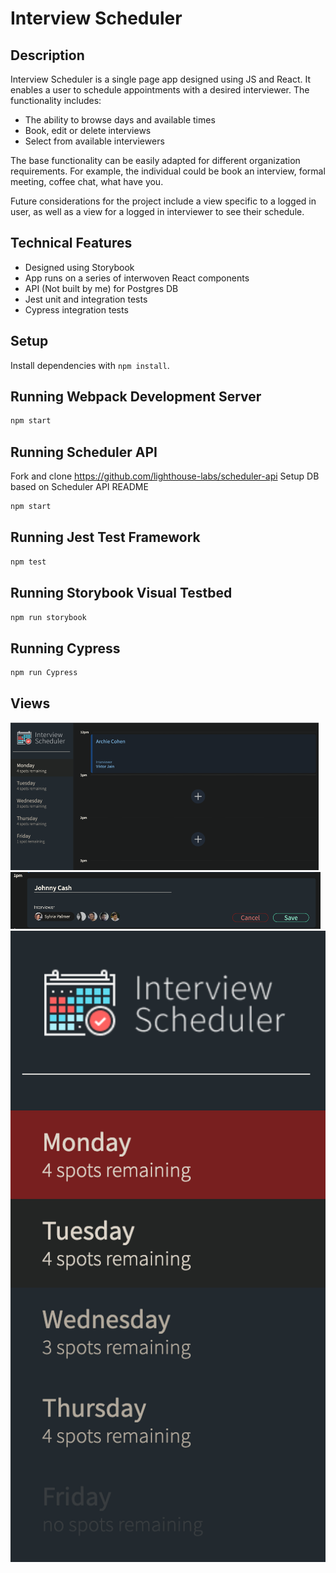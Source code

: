 # Interview Scheduler

## Description

Interview Scheduler is a single page app designed using JS and React. It enables a user to schedule appointments with a desired interviewer. The functionality includes:
- The ability to browse days and available times
- Book, edit or delete interviews
- Select from available interviewers

The base functionality can be easily adapted for different organization requirements. For example, the individual could be book an interview, formal meeting, coffee chat, what have you.

Future considerations for the project include a view specific to a logged in user, as well as a view for a logged in interviewer to see their schedule.

## Technical Features

- Designed using Storybook
- App runs on a series of interwoven React components
- API (Not built by me) for Postgres DB
- Jest unit and integration tests
- Cypress integration tests

## Setup

Install dependencies with `npm install`.

## Running Webpack Development Server

```sh
npm start
```

## Running Scheduler API

Fork and clone https://github.com/lighthouse-labs/scheduler-api
Setup DB based on Scheduler API README

```sh
npm start
```


## Running Jest Test Framework

```sh
npm test
```

## Running Storybook Visual Testbed

```sh
npm run storybook
```

## Running Cypress

```sh
npm run Cypress
```

## Views


!["Scheduler app view"](https://raw.githubusercontent.com/connorcodefoot/scheduler/master/docs/Scheduler-app.png)
!["New appointment"](https://github.com/connorcodefoot/scheduler/blob/master/docs/Scheduler-new.png)
!["Day List"](https://github.com/connorcodefoot/scheduler/blob/master/docs/Scheduler-daylist.png)

